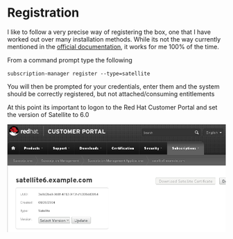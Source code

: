 # Registration

I like to follow a very precise way of registering the box, one that I have worked out over many installation methods. While its not the way currently mentioned in the [official documentation](https://access.redhat.com/documentation/en-US/Red_Hat_Satellite/), it works for me 100% of the time.

From a command prompt type the following

```
subscription-manager register --type=satellite
```


You will then be prompted for your credentials, enter them and the system should be correctly registered, but not attached/consuming entitlements

At this point its important to logon to the Red Hat Customer Portal and set the version of Satellite to 6.0

![Select Satellite Version](../images/select-version.png)
